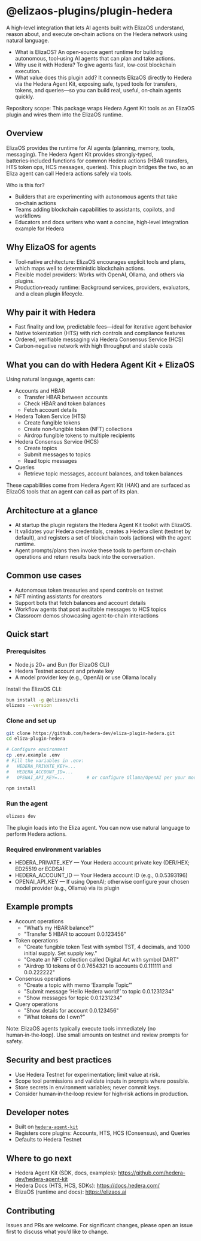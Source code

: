 # @elizaos-plugins/plugin-hedera

A high‑level integration that lets AI agents built with ElizaOS understand, reason about, and execute on‑chain actions on the Hedera network using natural language.

- What is ElizaOS? An open‑source agent runtime for building autonomous, tool‑using AI agents that can plan and take actions.
- Why use it with Hedera? To give agents fast, low‑cost blockchain execution.
- What value does this plugin add? It connects ElizaOS directly to Hedera via the Hedera Agent Kit, exposing safe, typed tools for transfers, tokens, and queries—so you can build real, useful, on‑chain agents quickly.

Repository scope: This package wraps Hedera Agent Kit tools as an ElizaOS plugin and wires them into the ElizaOS runtime.

## Overview

ElizaOS provides the runtime for AI agents (planning, memory, tools, messaging). The Hedera Agent Kit provides strongly‑typed, batteries‑included functions for common Hedera actions (HBAR transfers, HTS token ops, HCS messages, queries). This plugin bridges the two, so an Eliza agent can call Hedera actions safely via tools.

Who is this for?
- Builders that are experimenting with autonomous agents that take on‑chain actions
- Teams adding blockchain capabilities to assistants, copilots, and workflows
- Educators and docs writers who want a concise, high‑level integration example for Hedera

## Why ElizaOS for agents

- Tool‑native architecture: ElizaOS encourages explicit tools and plans, which maps well to deterministic blockchain actions.
- Flexible model providers: Works with OpenAI, Ollama, and others via plugins.
- Production‑ready runtime: Background services, providers, evaluators, and a clean plugin lifecycle.

## Why pair it with Hedera

- Fast finality and low, predictable fees—ideal for iterative agent behavior
- Native tokenization (HTS) with rich controls and compliance features
- Ordered, verifiable messaging via Hedera Consensus Service (HCS)
- Carbon‑negative network with high throughput and stable costs

## What you can do with Hedera Agent Kit + ElizaOS

Using natural language, agents can:

- Accounts and HBAR
  - Transfer HBAR between accounts
  - Check HBAR and token balances
  - Fetch account details
- Hedera Token Service (HTS)
  - Create fungible tokens
  - Create non‑fungible token (NFT) collections
  - Airdrop fungible tokens to multiple recipients
- Hedera Consensus Service (HCS)
  - Create topics
  - Submit messages to topics
  - Read topic messages
- Queries
  - Retrieve topic messages, account balances, and token balances

These capabilities come from Hedera Agent Kit (HAK) and are surfaced as ElizaOS tools that an agent can call as part of its plan.

## Architecture at a glance

- At startup the plugin registers the Hedera Agent Kit toolkit with ElizaOS.
- It validates your Hedera credentials, creates a Hedera client (testnet by default), and registers a set of blockchain tools (actions) with the agent runtime.
- Agent prompts/plans then invoke these tools to perform on‑chain operations and return results back into the conversation.

## Common use cases

- Autonomous token treasuries and spend controls on testnet
- NFT minting assistants for creators
- Support bots that fetch balances and account details
- Workflow agents that post auditable messages to HCS topics
- Classroom demos showcasing agent‑to‑chain interactions

## Quick start

### Prerequisites
- Node.js 20+ and Bun (for ElizaOS CLI)
- Hedera Testnet account and private key
- A model provider key (e.g., OpenAI) or use Ollama locally

Install the ElizaOS CLI:

```bash
bun install -g @elizaos/cli
elizaos --version
```

### Clone and set up

```bash
git clone https://github.com/hedera-dev/eliza-plugin-hedera.git
cd eliza-plugin-hedera

# Configure environment
cp .env.example .env
# Fill the variables in .env:
#   HEDERA_PRIVATE_KEY=...
#   HEDERA_ACCOUNT_ID=...
#   OPENAI_API_KEY=...        # or configure Ollama/OpenAI per your model choice

npm install
```

### Run the agent

```bash
elizaos dev
```

The plugin loads into the Eliza agent. You can now use natural language to perform Hedera actions.

### Required environment variables
- HEDERA_PRIVATE_KEY — Your Hedera account private key (DER/HEX; ED25519 or ECDSA)
- HEDERA_ACCOUNT_ID — Your Hedera account ID (e.g., 0.0.5393196)
- OPENAI_API_KEY — If using OpenAI; otherwise configure your chosen model provider (e.g., Ollama) via its plugin

## Example prompts

- Account operations
  - "What’s my HBAR balance?"
  - "Transfer 5 HBAR to account 0.0.123456"
- Token operations
  - "Create fungible token Test with symbol TST, 4 decimals, and 1000 initial supply. Set supply key."
  - "Create an NFT collection called Digital Art with symbol DART"
  - "Airdrop 10 tokens of 0.0.7654321 to accounts 0.0.111111 and 0.0.222222"
- Consensus operations
  - "Create a topic with memo ‘Example Topic’"
  - "Submit message ‘Hello Hedera world!’ to topic 0.0.1231234"
  - "Show messages for topic 0.0.1231234"
- Query operations
  - "Show details for account 0.0.123456"
  - "What tokens do I own?"

Note: ElizaOS agents typically execute tools immediately (no human‑in‑the‑loop). Use small amounts on testnet and review prompts for safety.

## Security and best practices

- Use Hedera Testnet for experimentation; limit value at risk.
- Scope tool permissions and validate inputs in prompts where possible.
- Store secrets in environment variables; never commit keys.
- Consider human‑in‑the‑loop review for high‑risk actions in production.

## Developer notes

- Built on [`hedera-agent-kit`](https://github.com/hedera-dev/hedera-agent-kit)
- Registers core plugins: Accounts, HTS, HCS (Consensus), and Queries
- Defaults to Hedera Testnet

## Where to go next

- Hedera Agent Kit (SDK, docs, examples): https://github.com/hedera-dev/hedera-agent-kit
- Hedera Docs (HTS, HCS, SDKs): https://docs.hedera.com/
- ElizaOS (runtime and docs): https://elizaos.ai

## Contributing

Issues and PRs are welcome. For significant changes, please open an issue first to discuss what you’d like to change.
